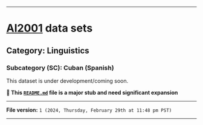 
***

# [AI2001](https://github.com/seanpm2001/AI2001/) data sets

## Category: Linguistics

### Subcategory (SC): Cuban (Spanish)

This dataset is under development/coming soon.

**🌱️ This [`README.md`](/README.md) file is a major stub and need significant expansion**

***

**File version:** `1 (2024, Thursday, February 29th at 11:48 pm PST)`

***

